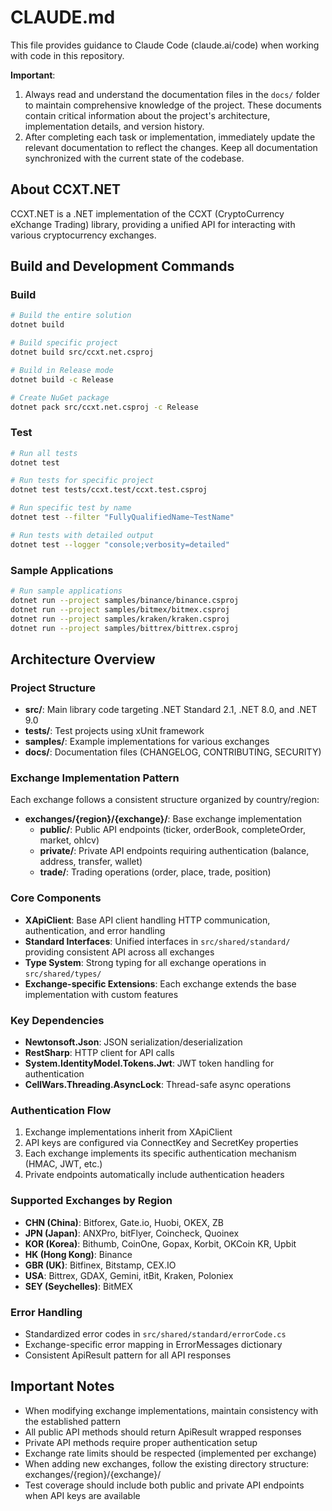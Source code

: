 # CLAUDE.md

This file provides guidance to Claude Code (claude.ai/code) when working with code in this repository.

**Important**: 
1. Always read and understand the documentation files in the `docs/` folder to maintain comprehensive knowledge of the project. These documents contain critical information about the project's architecture, implementation details, and version history.
2. After completing each task or implementation, immediately update the relevant documentation to reflect the changes. Keep all documentation synchronized with the current state of the codebase.

## About CCXT.NET

CCXT.NET is a .NET implementation of the CCXT (CryptoCurrency eXchange Trading) library, providing a unified API for interacting with various cryptocurrency exchanges.

## Build and Development Commands

### Build
```bash
# Build the entire solution
dotnet build

# Build specific project
dotnet build src/ccxt.net.csproj

# Build in Release mode
dotnet build -c Release

# Create NuGet package
dotnet pack src/ccxt.net.csproj -c Release
```

### Test
```bash
# Run all tests
dotnet test

# Run tests for specific project
dotnet test tests/ccxt.test/ccxt.test.csproj

# Run specific test by name
dotnet test --filter "FullyQualifiedName~TestName"

# Run tests with detailed output
dotnet test --logger "console;verbosity=detailed"
```

### Sample Applications
```bash
# Run sample applications
dotnet run --project samples/binance/binance.csproj
dotnet run --project samples/bitmex/bitmex.csproj
dotnet run --project samples/kraken/kraken.csproj
dotnet run --project samples/bittrex/bittrex.csproj
```

## Architecture Overview

### Project Structure
- **src/**: Main library code targeting .NET Standard 2.1, .NET 8.0, and .NET 9.0
- **tests/**: Test projects using xUnit framework
- **samples/**: Example implementations for various exchanges
- **docs/**: Documentation files (CHANGELOG, CONTRIBUTING, SECURITY)

### Exchange Implementation Pattern
Each exchange follows a consistent structure organized by country/region:
- **exchanges/{region}/{exchange}/**: Base exchange implementation
  - **public/**: Public API endpoints (ticker, orderBook, completeOrder, market, ohlcv)
  - **private/**: Private API endpoints requiring authentication (balance, address, transfer, wallet)
  - **trade/**: Trading operations (order, place, trade, position)

### Core Components
- **XApiClient**: Base API client handling HTTP communication, authentication, and error handling
- **Standard Interfaces**: Unified interfaces in `src/shared/standard/` providing consistent API across all exchanges
- **Type System**: Strong typing for all exchange operations in `src/shared/types/`
- **Exchange-specific Extensions**: Each exchange extends the base implementation with custom features

### Key Dependencies
- **Newtonsoft.Json**: JSON serialization/deserialization
- **RestSharp**: HTTP client for API calls
- **System.IdentityModel.Tokens.Jwt**: JWT token handling for authentication
- **CellWars.Threading.AsyncLock**: Thread-safe async operations

### Authentication Flow
1. Exchange implementations inherit from XApiClient
2. API keys are configured via ConnectKey and SecretKey properties
3. Each exchange implements its specific authentication mechanism (HMAC, JWT, etc.)
4. Private endpoints automatically include authentication headers

### Supported Exchanges by Region
- **CHN (China)**: Bitforex, Gate.io, Huobi, OKEX, ZB
- **JPN (Japan)**: ANXPro, bitFlyer, Coincheck, Quoinex
- **KOR (Korea)**: Bithumb, CoinOne, Gopax, Korbit, OKCoin KR, Upbit
- **HK (Hong Kong)**: Binance
- **GBR (UK)**: Bitfinex, Bitstamp, CEX.IO
- **USA**: Bittrex, GDAX, Gemini, itBit, Kraken, Poloniex
- **SEY (Seychelles)**: BitMEX

### Error Handling
- Standardized error codes in `src/shared/standard/errorCode.cs`
- Exchange-specific error mapping in ErrorMessages dictionary
- Consistent ApiResult<T> pattern for all API responses

## Important Notes

- When modifying exchange implementations, maintain consistency with the established pattern
- All public API methods should return ApiResult<T> wrapped responses
- Private API methods require proper authentication setup
- Exchange rate limits should be respected (implemented per exchange)
- When adding new exchanges, follow the existing directory structure: exchanges/{region}/{exchange}/
- Test coverage should include both public and private API endpoints when API keys are available
